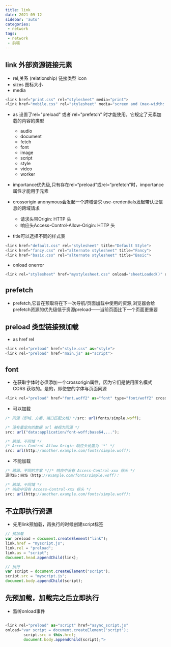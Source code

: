 ```yaml
---
title: link
date: 2021-09-12
sidebar: 'auto'
categories:
 - network
tags:
 - network
 - 前端
---
```


##  link  外部资源链接元素
-   rel,关系 (relationship) 链接类型 icon 
-   sizes 图标大小
-   media
```js
<link href="print.css" rel="stylesheet" media="print">
<link href="mobile.css" rel="stylesheet" media="screen and (max-width: 600px)">
```
-   as 设置了rel="preload" 或者 rel="prefetch" 时才能使用。它规定了<link>元素加载的内容的类型
    -   audio
    -   document	
    -   fetch
    -   font
    -   image
    -   script
    -   style
    -   video
    -   worker

-   importance优先级,只有存在rel=“preload”或rel=“prefetch”时，importance属性才能用于<link>元素
-   crossorigin  anonymous会发起一个跨域请求  use-credentials发起带认证信息的跨域请求
    -   请求头带Origin: HTTP 头
    -   响应头Access-Control-Allow-Origin: HTTP 头

-   title可以选择不同的样式表

```js
<link href="default.css" rel="stylesheet" title="Default Style">
<link href="fancy.css" rel="alternate stylesheet" title="Fancy">
<link href="basic.css" rel="alternate stylesheet" title="Basic">
```
-   onload onerror
```js
<link rel="stylesheet" href="mystylesheet.css" onload="sheetLoaded()" onerror="sheetError()">
```

##  prefetch 
-   prefetch,它旨在预取将在下一次导航/页面加载中使用的资源,浏览器会给prefetch资源的优先级低于资源preload——当前页面比下一个页面更重要

##  preload 类型链接预加载
-   as href rel
```js
<link rel="preload" href="style.css" as="style">
<link rel="preload" href="main.js" as="script">
```

##  font
-   在获取字体时必须添加一个crossorigin属性，因为它们是使用匿名模式 CORS 获取的。是的，即使您的字体与页面同源
```js
<link rel="preload" href="font.woff2" as="font" type="font/woff2" crossorigin>
```
-   可以加载
```js
/* 同源（即域、方案、端口匹配文档）*/src: url(fonts/simple.woff);

/* 没有重定向的数据 url 被视为同源 */
src: url("data:application/font-woff;base64,...");

/* 跨域，不同域 */
/* Access-Control-Allow-Origin 响应头设置为 '*' */
src: url(http://another.example.com/fonts/simple.woff);
```
-   不能加载
```js
/* 跨源，不同的方案 *//* 响应中没有 Access-Control-xxx 标头 */
源代码：网址（http://example.com/fonts/simple.woff）；

/* 跨域，不同域 */
/* 响应中没有 Access-Control-xxx 标头 */
src: url(http://another.example.com/fonts/simple.woff);
```

##  不立即执行资源
-   先用link预加载，再执行的时候创建script标签
```js
// 预加载
var preload = document.createElement("link");
link.href = "myscript.js";
link.rel = "preload";
link.as = "script";
document.head.appendChild(link);

// 执行
var script = document.createElement("script");
script.src = "myscript.js";
document.body.appendChild(script);
```

##  先预加载，加载完之后立即执行
-   监听onload事件
```js

<link rel="preload" as="script" href="async_script.js"
onload="var script = document.createElement('script');
        script.src = this.href;
        document.body.appendChild(script);">
```